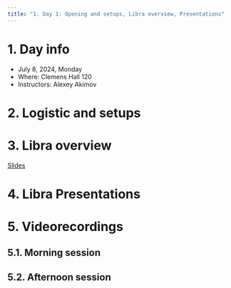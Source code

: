 ```yaml
---
title: "1. Day 1: Opening and setups, Libra overview, Presentations"
---
```


# 1. Day info

 - July 8, 2024, Monday
 - Where: Clemens Hall 120
 - Instructors: Alexey Akimov

# 2. Logistic and setups

# 3. Libra overview
[Slides](../files/Alexey_Akimov/Libra-July8.pdf)


# 4. Libra Presentations 

# 5. Videorecordings

## 5.1. Morning session

## 5.2. Afternoon session

